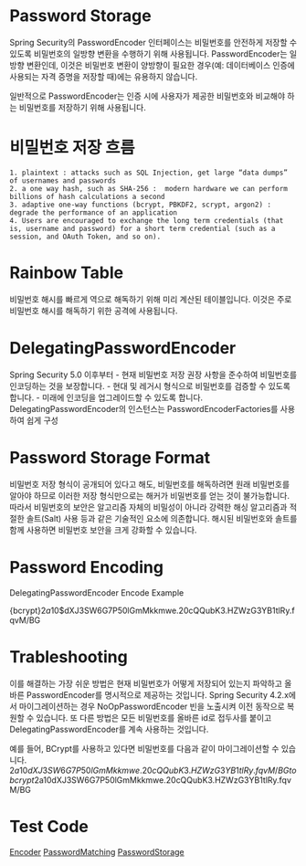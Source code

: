 
# Password Storage

Spring Security의 PasswordEncoder 인터페이스는 비밀번호를 안전하게 저장할 수 있도록 비밀번호의 일방향 변환을 수행하기 위해 사용됩니다. 
PasswordEncoder는 일방향 변환인데, 이것은 비밀번호 변환이 양방향이 필요한 경우(예: 데이터베이스 인증에 사용되는 자격 증명을 저장할 때)에는 유용하지 않습니다. 

일반적으로 PasswordEncoder는 인증 시에 사용자가 제공한 비밀번호와 비교해야 하는 비밀번호를 저장하기 위해 사용됩니다. 

# 비밀번호 저장 흐름
    1. plaintext : attacks such as SQL Injection, get large “data dumps” of usernames and passwords
    2. a one way hash, such as SHA-256 :  modern hardware we can perform billions of hash calculations a second
    3. adaptive one-way functions (bcrypt, PBKDF2, scrypt, argon2) : degrade the performance of an application
    4. Users are encouraged to exchange the long term credentials (that is, username and password) for a short term credential (such as a session, and OAuth Token, and so on).


# Rainbow Table
비밀번호 해시를 빠르게 역으로 해독하기 위해 미리 계산된 테이블입니다. 
이것은 주로 비밀번호 해시를 해독하기 위한 공격에 사용됩니다.

# DelegatingPasswordEncoder
Spring Security 5.0 이후부터
    - 현재 비밀번호 저장 권장 사항을 준수하여 비밀번호를 인코딩하는 것을 보장합니다.
    - 현대 및 레거시 형식으로 비밀번호를 검증할 수 있도록 합니다.
    - 미래에 인코딩을 업그레이드할 수 있도록 합니다.
DelegatingPasswordEncoder의 인스턴스는 PasswordEncoderFactories를 사용하여 쉽게 구성

# Password Storage Format
비밀번호 저장 형식이 공개되어 있다고 해도, 
비밀번호를 해독하려면 원래 비밀번호를 알아야 하므로 이러한 저장 형식만으로는 해커가 비밀번호를 얻는 것이 불가능합니다. 
따라서 비밀번호의 보안은 알고리즘 자체의 비밀성이 아니라 강력한 해싱 알고리즘과 적절한 솔트(Salt) 사용 등과 같은 기술적인 요소에 의존합니다. 
해시된 비밀번호와 솔트를 함께 사용하면 비밀번호 보안을 크게 강화할 수 있습니다.

# Password Encoding
DelegatingPasswordEncoder Encode Example

{bcrypt}$2a$10$dXJ3SW6G7P50lGmMkkmwe.20cQQubK3.HZWzG3YB1tlRy.fqvM/BG

# Trableshooting
이를 해결하는 가장 쉬운 방법은 현재 비밀번호가 어떻게 저장되어 있는지 파악하고 올바른 PasswordEncoder를 명시적으로 제공하는 것입니다.
Spring Security 4.2.x에서 마이그레이션하는 경우 NoOpPasswordEncoder 빈을 노출시켜 이전 동작으로 복원할 수 있습니다.
또 다른 방법은 모든 비밀번호를 올바른 id로 접두사를 붙이고 DelegatingPasswordEncoder를 계속 사용하는 것입니다. 

예를 들어, BCrypt를 사용하고 있다면 비밀번호를 다음과 같이 마이그레이션할 수 있습니다.
$2a$10$dXJ3SW6G7P50lGmMkkmwe.20cQQubK3.HZWzG3YB1tlRy.fqvM/BG
to
{bcrypt}$2a$10$dXJ3SW6G7P50lGmMkkmwe.20cQQubK3.HZWzG3YB1tlRy.fqvM/BG


# Test Code
[Encoder](https://github.com/jyshine/TIL/blob/main/framework/spring/spring-security/spring-security/src/test/java/com/example/springsecurity/password/EncoderTest.java)
[PasswordMatching](https://github.com/jyshine/TIL/blob/main/framework/spring/spring-security/spring-security/src/test/java/com/example/springsecurity/password/PasswordMatchingTest.java)
[PasswordStorage](https://github.com/jyshine/TIL/blob/main/framework/spring/spring-security/spring-security/src/test/java/com/example/springsecurity/password/PasswordStorageTest.java)
